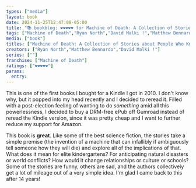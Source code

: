 ```yaml
---
types: ["media"]
layout: book
date: 2024-11-25T12:47:08-05:00
title: "📚 bookblog: ❤️❤️❤️❤️❤️ for Machine of Death: A Collection of Stories about People Who Know How They Will Die, by Ryan North, Matthew Bennardo, and David Malki !"
tags: ["Machine of Death","Ryan North","David Malki !","Matthew Bennardo"]
media: ["book"]
titles: ["Machine of Death: A Collection of Stories about People Who Know How They Will Die"]
creators: ["Ryan North","Matthew Bennardo","David Malki !"]
series: [""]
franchise: ["Machine of Death"]
ratings: ["❤️❤️❤️❤️❤️"]
params:
  entry:
---
```


This is one of the first books I bought for a Kindle I got in 2010. I don't know why, but it popped into my head recently and I decided to reread it. Filled with a post-election feeling of wanting to do *something* amid all this powerlessness, I decided to buy a DRM-free ePub off Gumroad instead of reread the Kindle version, since it was pretty cheap and I want to further reduce my support for Amazon.

This book is **great**. Like some of the best science fiction, the stories take a simple premise (the invention of a machine that can infallibly if ambiguously tell someone how they will die) and explore all of the implications of that. What does it mean for elite kindergartens? For anticipating natural disasters or world conflicts? How would it change relationships or culture or schools? Some of the stories are funny, others are sad, and the authors collectively get a lot of mileage out of a very simple idea. I'm glad I came back to this after 14 years!
